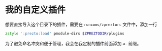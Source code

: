 # 我的自定义插件

想要直接导入这个目录下的插件，需要在 `runcoms/zpreztorc` 文件中，添加一行

```zsh
zstyle ':prezto:load' pmodule-dirs $ZPREZTODIR/plugins
```

为了避免命名冲突和便于管理，我会在我定制的插件前面添加 `a-` 前缀。
